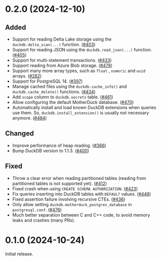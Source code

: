 # 0.2.0 (2024-12-10)

## Added

- Support for reading Delta Lake storage using the `duckdb.delta_scan(...)` function. ([#403])
- Support for reading JSON using the `duckdb.read_json(...)` function. ([#405])
- Support for multi-statement transactions. ([#433])
- Support reading from Azure Blob storage. ([#478])
- Support many more array types, such as `float` , `numeric` and `uuid` arrays. ([#282])
- Support for PostgreSQL 14. ([#397])
- Manage cached files using the `duckdb.cache_info()` and `duckdb.cache_delete()` functions. ([#434])
- Add `scope` column to `duckdb.secrets` table. ([#461])
- Allow configuring the default MotherDuck database. ([#470])
- Automatically install and load known DuckDB extensions when queries use them. So, `duckdb.install_extension()` is usually not necessary anymore. ([#484])

## Changed

- Improve performance of heap reading. ([#366])
- Bump DuckDB version to 1.1.3. ([#400])

## Fixed

- Throw a clear error when reading partitioned tables (reading from partitioned tables is not supported yet). ([#412])
- Fixed crash when using `CREATE SCHEMA AUTHORIZATION`. ([#423])
- Fix queries inserting into DuckDB tables with `DEFAULT` values. ([#448])
- Fixed assertion failure involving recursive CTEs. ([#436])
- Only allow setting `duckdb.motherduck_postgres_database` in `postgresql.conf`. ([#476])
- Much better separation between C and C++ code, to avoid memory leaks and crashes (many PRs).

[#403]: https://github.com/duckdb/pg_duckdb/pull/403
[#405]: https://github.com/duckdb/pg_duckdb/pull/405
[#433]: https://github.com/duckdb/pg_duckdb/pull/433
[#478]: https://github.com/duckdb/pg_duckdb/pull/478
[#282]: https://github.com/duckdb/pg_duckdb/pull/282
[#397]: https://github.com/duckdb/pg_duckdb/pull/397
[#434]: https://github.com/duckdb/pg_duckdb/pull/434
[#461]: https://github.com/duckdb/pg_duckdb/pull/461
[#470]: https://github.com/duckdb/pg_duckdb/pull/470
[#366]: https://github.com/duckdb/pg_duckdb/pull/366
[#400]: https://github.com/duckdb/pg_duckdb/pull/400
[#412]: https://github.com/duckdb/pg_duckdb/pull/412
[#423]: https://github.com/duckdb/pg_duckdb/pull/423
[#448]: https://github.com/duckdb/pg_duckdb/pull/448
[#436]: https://github.com/duckdb/pg_duckdb/pull/436
[#476]: https://github.com/duckdb/pg_duckdb/pull/476
[#484]: https://github.com/duckdb/pg_duckdb/pull/484

# 0.1.0 (2024-10-24)

Initial release.
